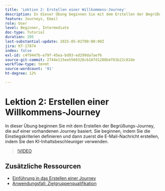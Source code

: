 ```yaml
---
title: 'Lektion 2: Erstellen einer Willkommens-Journey'
description: In dieser Übung beginnen Sie mit dem Erstellen der Begrüßungs-Journey, die auf einer vorhandenen Journey basiert. Sie beginnen, indem Sie die Einstiegskriterien definieren und dann zuerst die E-Mail-Nachricht erstellen, indem Sie den KI-Inhaltsbeschleuniger verwenden.
feature: Journeys, Email
role: User
level: Beginner, Intermediate
doc-type: Tutorial
duration: 295
last-substantial-update: 2025-05-01T00:00:00Z
jira: KT-17874
index: false
exl-id: c4f9447b-e79f-45ea-bd93-ed299da7aef6
source-git-commit: 2744e115ee5569328cb187d1288b4f01b22c82de
workflow-type: tm+mt
source-wordcount: '91'
ht-degree: 12%

---
```


# Lektion 2: Erstellen einer Willkommens-Journey

In dieser Übung beginnen Sie mit dem Erstellen der Begrüßungs-Journey, die auf einer vorhandenen Journey basiert. Sie beginnen, indem Sie die Einstiegskriterien definieren und dann zuerst die E-Mail-Nachricht erstellen, indem Sie den KI-Inhaltsbeschleuniger verwenden.

>[!VIDEO](https://video.tv.adobe.com/v/3457896/?learn=on&enablevpops)

## Zusätzliche Ressourcen

* [Einführung in das Erstellen einer Journey](/help/create-journeys/introduction-to-building-a-journey.md)
* [Anwendungsfall: Zielgruppenqualifikation](/help/create-journeys/use-case-audience-qualification.md)